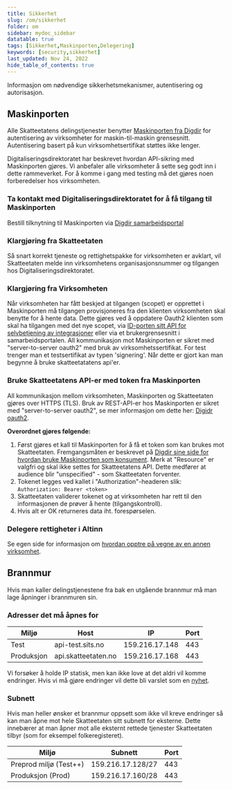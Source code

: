 ```yaml
---
title: Sikkerhet
slug: /om/sikkerhet
folder: om
sidebar: mydoc_sidebar
datatable: true
tags: [Sikkerhet,Maskinporten,Delegering]
keywords: [security,sikkerhet]
last_updated: Nov 24, 2022
hide_table_of_contents: true
---
```

<summary>Informasjon om nødvendige sikkerhetsmekanismer, autentisering og autorisasjon.</summary>

## Maskinporten

Alle Skatteetatens delingstjenester benytter [Maskinporten fra Digdir](https://samarbeid.digdir.no/maskinporten/maskinporten/25) for autentisering av virksomheter for maskin-til-maskin grensesnitt. Autentisering basert på kun virksomhetsertifikat støttes ikke lenger.

Digitaliseringsdirektoratet har beskrevet hvordan API-sikring med Maskinporten gjøres. Vi anbefaler alle virksomheter å sette seg godt inn i dette rammeverket. For å komme i gang med testing må det gjøres noen forberedelser hos virksomheten.

### Ta kontakt med Digitaliseringsdirektoratet for å få tilgang til Maskinporten
Bestill tilknytning til Maskinporten via [Digdir samarbeidsportal](https://samarbeid.digdir.no/)
  
### Klargjøring fra Skatteetaten
Så snart korrekt tjeneste og rettighetspakke for virksomheten er avklart, vil Skatteetaten melde inn virksomhetens organisasjonsnummer og tilgangen hos Digitaliseringsdirektoratet. 

### Klargjøring fra Virksomheten
Når virksomheten har fått beskjed at tilgangen (scopet) er opprettet i Maskinporten må tilgangen provisjoneres fra den klienten virksomheten skal benytte for å hente data. Dette gjøres ved å oppdatere Oauth2 klienten som skal ha tilgangen med det nye scopet, via [ID-porten sitt API for selvbetjening av integrasjoner](https://docs.digdir.no/oidc_api_admin_maskinporten) eller via et brukergrensesnitt i samarbeidsportalen. All kommunikasjon mot Maskinporten er sikret med "server-to-server oauth2" med bruk av virksomhetssertifikat. For test trenger man et testsertifikat av typen 'signering'. Når dette er gjort kan man begynne å bruke skatteetatatens api'er.

### Bruke Skatteetatens API-er med token fra Maskinporten
All kommunikasjon mellom virksomheten, Maskinporten og Skatteetaten gjøres over HTTPS (TLS). Bruk av REST-API-er hos Maskinporten er sikret med "server-to-server oauth2", se mer informasjon om dette her: [Digidr oauth2](https://docs.digdir.no/oidc_auth_server-to-server-oauth2).

**Overordnet gjøres følgende:**
1. Først gjøres et kall til Maskinporten for å få et token som kan brukes mot Skatteetaten. Fremgangsmåten er beskrevet på [Digdir sine side for hvordan bruke Maskinporten som konsument](https://docs.digdir.no/docs/Maskinporten/maskinporten_guide_apikonsument#bruke-delegering-som-konsument). Merk at "Resource" er valgfri og skal ikke settes for Skatteetatens API. Dette medfører at audience blir "unspecified" - som Skatteetaten forventer.
2. Tokenet legges ved kallet i "Authorization"-headeren slik: `Authorization: Bearer <token>`
3. Skatteetaten validerer tokenet og at virksomheten har rett til den informasjonen de prøver å hente (tilgangskontroll).
4. Hvis alt er OK returneres data iht. forespørselen.

### Delegere rettigheter i Altinn ###
Se egen side for informasjon om [hvordan opptre på vegne av en annen virksomhet](./delegering.md).

## Brannmur

Hvis man kaller delingstjenestene fra bak en utgående brannmur må man lage åpninger i brannmuren sin.

### Adresser det må åpnes for

| Miljø | Host | IP | Port | 
|---|---|---|---|
| Test | api-test.sits.no | 159.216.17.148 | 443|
| Produksjon | api.skatteetaten.no | 159.216.17.168 | 443|

Vi forsøker å holde IP statisk, men kan ikke love at det aldri vil komme endringer.
Hvis vi må gjøre endringer vil dette bli varslet som en [nyhet](/nyheter-og-driftsvarsler/).

### Subnett

Hvis man heller ønsker et brannmur oppsett som ikke vil kreve endringer så kan man åpne mot hele Skatteetaten sitt subnett for eksterne.
Dette innebærer at man åpner mot alle eksternt rettede tjenester Skatteetaten tilbyr (som for eksempel folkeregisteret).

| Miljø | Subnett | Port | 
|---|---|---|
| Preprod miljø (Test++) | 159.216.17.128/27 | 443 |
| Produksjon (Prod) | 159.216.17.160/28 | 443 |
